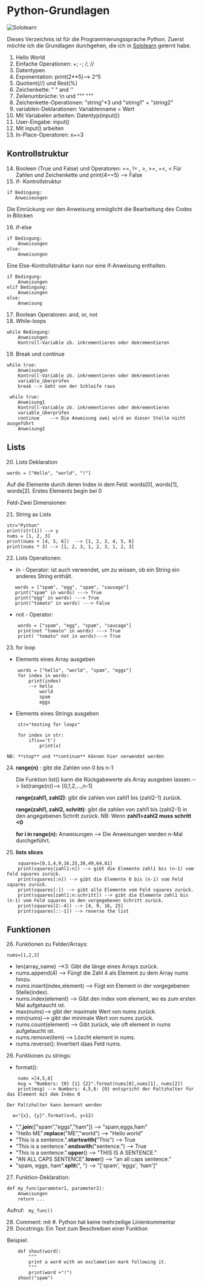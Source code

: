 # Python-Grundlagen

![Sololearn](https://www.google.com/imgres?imgurl=https%3A%2F%2Ficonape.com%2Fwp-content%2Fpng_logo_vector%2Fsololearn-logo.png&imgrefurl=https%3A%2F%2Ficonape.com%2Fsololearn-logo-logo-icon-svg-png.html&tbnid=Nllni-XPSCn9NM&vet=12ahUKEwjMm4ikoKf1AhVF-4UKHejZBFAQMygQegUIARDLAQ..i&docid=vCW52Xsn0aWufM&w=600&h=600&itg=1&q=Sololearn&ved=2ahUKEwjMm4ikoKf1AhVF-4UKHejZBFAQMygQegUIARDLAQ)

Dieses Verzeichnis ist für die Programmierungssprache Python. Zuerst möchte ich die Grundlagen durchgehen, die ich in [Sololearn](https://www.sololearn.com/learning/1157) gelernt habe.

1. Hello World
2. Einfache Operationen:            +; -; /; //
3. Datentypen
4. Exponentation:                   print(2**5)--> 2^5
5. Quotient(//) und Rest(%)
6. Zeichenkette:                    " " and ''
7. Zeilenumbrüche:                  \n und """ """
8. Zeichenkette-Operationen:        "string"*3 und "string1" + "string2"
9. variablen-Deklarationen:         Variablenname = Wert
10. Mit Variabelen arbeiten:        Datentyp(input())
11. User-Eingabe:                   input()
12. Mit input() arbeiten
13. In-Place-Operatoren:            x+=3

## Kontrollstruktur

14. Booleen (True und False) und Operatoren:         ==, != , >, >=, =<, < Für Zahlen und Zeichenkette und print(4==5) --> False
15. if- Kontrollstruktur
   ```
   if Bedingung:
      Anweiseungen
   ```
Die Einrückung vor den Anweisung ermöglicht die Bearbeitung des Codes in Blöcken

16. if-else

````
if Bedingung: 
    Anweisungen 
else:
    Anweisungen 
````

Eine Else-Kontrollstruktur kann nur eine if-Anweisung enthalten.
```
if Bedingung: 
    Anweisungen 
elif Bedingung:
    Anweisungen
else:
    Anweisung
```
17. Boolean Operatoren:                              and, or, not 
18. While-loops
```
while Bedingung: 
    Anweisungen
    Kontroll-Variable zb. inkrementieren oder dekrementieren
```
19. Break und continue
```
while true: 
    Anweisungen
    Kontroll-Variable zb. inkrementieren oder dekrementieren
    variable_überprüfen
    break --> Geht von der Schleife raus
```
```
 while true: 
    Anweisung1
    Kontroll-Variable zb. inkrementieren oder dekrementieren
    variable_überprüfen
    continue    --> Die Anweisung zwei wird an dieser Stelle nicht ausgeführt  
    Anweisung2
```
## Lists
20. Lists Deklaration
```
words = ["Hello", "world", "!"]  
```
Auf die Elemente durch deren Index in dem Feld: words[0], words[1], words[2]. Erstes Elements begin bei 0

Feld-Zwei Dimensionen 

21. String as Lists
```
str="Python"
print(str[1]) --> y
nums = [1, 2, 3]
print(nums + [4, 5, 6])  --> [1, 2, 3, 4, 5, 6]
print(nums * 3) --> [1, 2, 3, 1, 2, 3, 1, 2, 3]
```
22. Lists Operationen:

+ in - Operator: ist auch verwendet, um zu wissen, ob ein String ein anderes String enthält.
 ```
    words = ["spam", "egg", "spam", "sausage"]
    print("spam" in words) ---> True
    print("egg" in words) ---> True 
    print("tomato" in words) ---> False 
```
+ not - Operator: 
```
    words = ["spam", "egg", "spam", "sausage"]
    print(not "tomato" in words) ---> True
    print( "tomato" not in words)---> True
```
23. for loop

+ Elements eines Array ausgeben
```
    words = ["hello", "world", "spam", "eggs"]
    for index in words: 
        print(index)
        --> hello
            world
            spam
            eggs
```
+ Elements eines Strings ausgeben
```
    str="testing for loops"
    
    for index in str:
        if(x=='t')
            print(x)
```
    NB: **stop** und **continue** können hier verwendet werden

24. **range(n)** : gibt die Zahlen von 0 bis n-1

    Die Funktion list() kann die Rückgabewerte als Array ausgeben lassen.--> list(range(n))--> [0,1,2,...,n-1]

    **range(zahl1, zahl2)**: gibt die zahlen von zahl1 bis (zahl2-1) zurück.

    **range(zahl1, zahl2, schritt)**: gibt die zahlen von zahl1 bis (zahl2-1) in den angegebenen Schritt zurück.
    NB: Wenn **zahl1>zahl2 muss schritt <0** 

    **for i in range(n):**
        Anweisungen
    --> Die Anweisungen werden n-Mal durchgeführt.

25. **lists slices**
```
    squares=[0,1,4,9,16,25,36,49,64,81]
    print(squares[zahl1:n]) --> gibt die Elemente zahl1 bis (n-1) vom Feld squares zurück.
    print(squares[:n]) --> gibt die Elemente 0 bis (n-1) vom Feld squares zurück. 
    print(squares[:]) --> gibt alle Elemente vom Feld squares zurück.
    print(squares[zahl1:n:schritt]) --> gibt die Elemente zahl1 bis (n-1) vom Feld squares in den vorgegebenen Schritt zurück.
    print(squares[2:-4]) --> [4, 9, 16, 25]
    print(squares[::-1]) --> reverse the list
```
## Funktionen

26. Funktionen zu Felder/Arrays: 
```
nums=[1,2,3]
```
+ len(array_name) -->3:  Gibt die länge eines Arrays zurück.
+ nums.append(4) --> Füngt die Zahl 4 als Element zu dem Array nums hinzu.
+ nums.insert(index,element) --> Fügt ein Element in der vorgegebenen Stelle(index).
+ nums.index(element) --> Gibt den index vom element, wo es zum ersten Mal aufgetaucht ist.
+ max(nums)--> gibt der maximale Wert von nums zurück.
+ min(nums)--> gibt der minimale Wert von nums zurück.
+ nums.count(element) --> Gibt zurück, wie oft element in nums aufgetaucht ist.
+ nums.remove(item) --> Löscht element in nums.
+ nums.reverse(): Invertiert daas Feld nums.

26. Funktionen zu strings:

+ format(): 
```
    nums =[4,5,6]
    msg = "Numbers: {0} {1} {2}".format(nums[0],nums[1], nums[2])
    print(msg) --> Numbers: 4,5,6: {0} entspricht der Paltzhalter für das Element mit dem Index 0
```
    Der Paltzhalter kann bennant werden
  ```
    a="{x}, {y}".format(x=5, y=12)
```
+ ",".**join**(["spam","eggs","ham"]) --> "spam,eggs,ham"
+ "Hello ME".**replace**("ME","world") --> "Hello world"
+ "This is a sentence.".**startswith(**"This") --> True
+ "This is a sentence.".**endswith**("sentence.") --> True
+ "This is a sentence.".**upper**() --> "THIS IS A SENTENCE."
+ "AN ALL CAPS SENTENCE".**lower**() --> "an all caps sentence."
+ "spam, eggs, ham".**split**(", ") --> "['spam', 'eggs', 'ham']"

27. Funktion-Deklaration: 
```
def my_func(parameter1, parameter2): 
    Anweisungen
    return ...
```
Aufruf: ``` my_func()```

28. Comment: mit #. Python hat keine mehrzeilige Linienkommentar
29. Docstrings: Ein Text zum Beschreiben einer Funktion

Beispiel: 
```
    def shout(word):
        """
        print a word with an exclamation mark following it.
        """
        print(word +"!")
    shout("spam")
```
